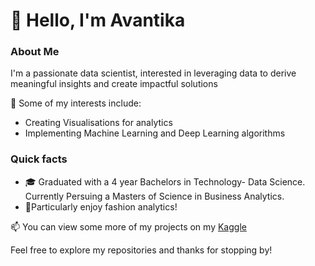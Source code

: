 # 👋 Hello, I'm Avantika

### About Me

I'm a passionate data scientist, interested in leveraging data to derive meaningful insights and create impactful solutions

🚀 Some of my interests include:

- Creating Visualisations for analytics
- Implementing Machine Learning and Deep Learning algorithms

### Quick facts

- 🎓 Graduated with a 4 year Bachelors in Technology- Data Science. Currently Persuing a Masters of Science in Business Analytics.
- 🎸Particularly enjoy fashion analytics!


📫 You can view some more of my projects on my [Kaggle](https://www.kaggle.com/avantikab)


 Feel free to explore my repositories and thanks for stopping by!
